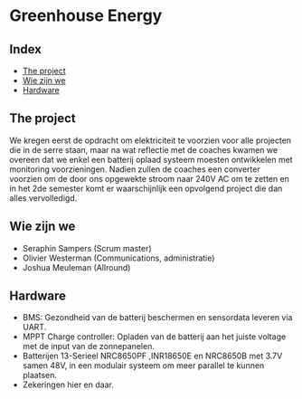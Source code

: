 # Greenhouse Energy

## Index

- [The project](#the-project)
- [Wie zijn we](#wie-zijn-we)
- [Hardware](#hardware) 

## The project
We kregen eerst de opdracht om elektriciteit te voorzien voor alle projecten die in de serre staan, maar na wat reflectie met de coaches kwamen we overeen dat we enkel een batterij oplaad systeem moesten ontwikkelen met monitoring voorzieningen. Nadien zullen de coaches een converter voorzien om de door ons opgewekte stroom naar 240V AC om te zetten en in het 2de semester komt er waarschijnlijk een opvolgend project die dan alles vervolledigd.

## Wie zijn we
- Seraphin Sampers (Scrum master)
- Olivier Westerman (Communications, administratie)
- Joshua Meuleman (Allround)

## Hardware
- BMS: Gezondheid van de batterij beschermen en sensordata leveren via UART.
- MPPT Charge controller: Opladen van de batterij aan het juiste voltage met de input van de zonnepanelen.
- Batterijen 13-Serieel NRC8650PF ,INR18650E en NRC8650B met 3.7V samen 48V, in een modulair systeem om meer parallel te kunnen plaatsen.
- Zekeringen hier en daar.

